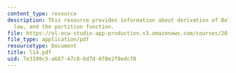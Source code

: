 ```yaml
---
content_type: resource
description: This resource provides information about derivation of Boltzmann distribution
  law, and the partition function.
file: https://ol-ocw-studio-app-production.s3.amazonaws.com/courses/20-110j-thermodynamics-of-biomolecular-systems-fall-2005/7e3399c5a68747c86d7d078e2f9edcf8_l14.pdf
file_type: application/pdf
resourcetype: Document
title: l14.pdf
uid: 7e3399c5-a687-47c8-6d7d-078e2f9edcf8
---
```

